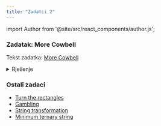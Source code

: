 ```yaml
---
title: "Zadatci 2"
---
```


import Author from '@site/src/react_components/author.js';

<Author authorName='Petar Mihalj' githubUsername='PetarMihalj'/>

### Zadatak: More Cowbell

Tekst zadatka: [More Cowbell](https://codeforces.com/problemset/problem/604/B)

<details>
  <summary>
    Rješenje
  </summary>
  <div>
    Zamislite da imamo 10 zvona i 7 kutija. Ako stavljamo po jedno zvono u svaku kutiju počeviši od najvećeg, preostat će nam tri najmanja zvona koja ćemo morati raspodijeliti u kutije s prethodnima. Da bismo postigli najmanju moguću veličinu kutije, najveće od preostalih zvona stavit ćemo s najmanjim od zvona u kutijama i tako redom. Pri svakom stavljanju zvona u kutiju mjerimo veličinu kutije i pamtimo najveću izmjerenu. Složenost ovog algoritma je O(n), a spada u pohlepne algoritme. Više o pohlepnim algoritmima pročitajte <a target="_self" href="https://materijali.xfer.hr/docs/potpuno-pretrazivanje-i-pohlepni-pristupi/pohlepni-pristupi">ovdje</a>.
  </div>
</details>

### Ostali zadaci

-   [Turn the rectangles](https://codeforces.com/problemset/problem/1008/B)
-   [Gambling](https://codeforces.com/problemset/problem/1038/C)
-   [String transformation](https://codeforces.com/problemset/problem/946/C)
-   [Minimum ternary string](https://codeforces.com/problemset/problem/1009/B)

